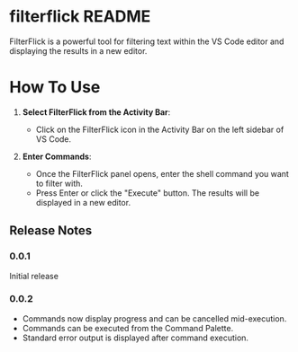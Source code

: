 # filterflick README

FilterFlick is a powerful tool for filtering text within the VS Code editor and displaying the results in a new editor.

# How To Use

1. **Select FilterFlick from the Activity Bar**:
   - Click on the FilterFlick icon in the Activity Bar on the left sidebar of VS Code.

2. **Enter Commands**:
   - Once the FilterFlick panel opens, enter the shell command you want to filter with.
   - Press Enter or click the "Execute" button. The results will be displayed in a new editor.

## Release Notes

### 0.0.1

Initial release

### 0.0.2

- Commands now display progress and can be cancelled mid-execution.
- Commands can be executed from the Command Palette.
- Standard error output is displayed after command execution.
